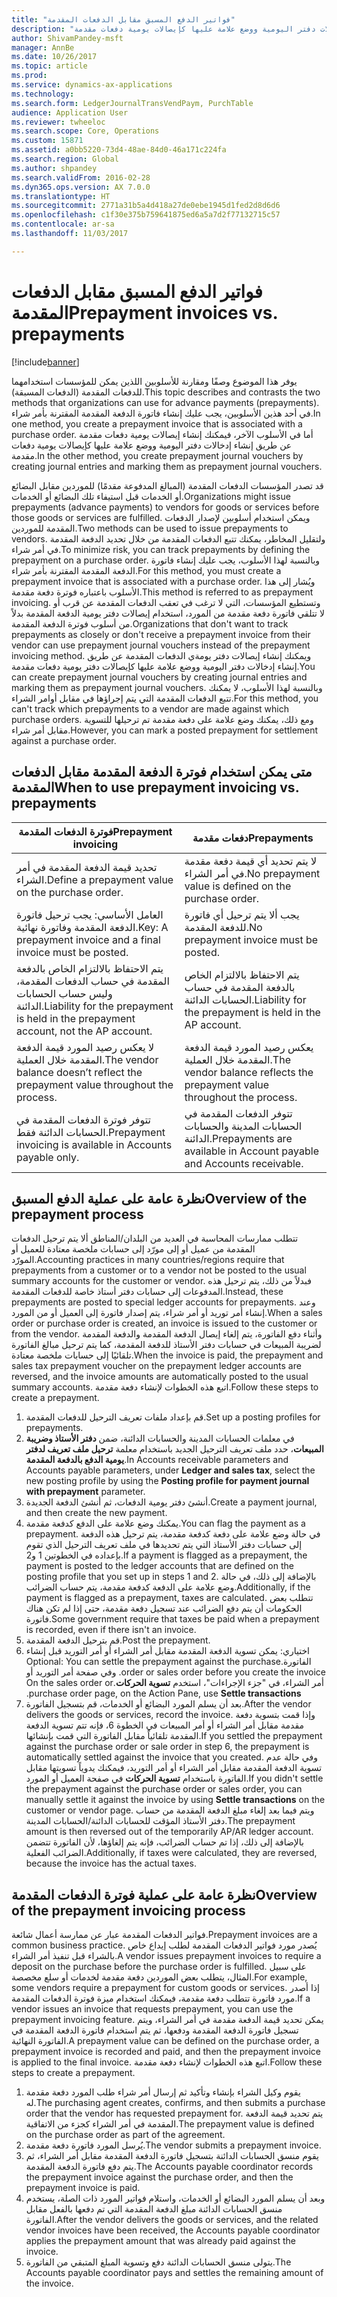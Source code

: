 ```yaml
---
title: "فواتير الدفع المسبق مقابل الدفعات المقدمة"
description: "يوفر هذا الموضوع وصفًا ومقارنة للأسلوبين اللذين يمكن للمؤسسات استخدامهما للدفعات المقدمة (الدفعات المسبقة). في أحد هذين الأسلوبين، يجب عليك إنشاء فاتورة الدفعة المقدمة المقترنة بأمر شراء. أما في الأسلوب الآخر، فيمكنك إنشاء إيصالات يومية دفعات مقدمة عن طريق إنشاء إدخالات دفتر اليومية ووضع علامة عليها كإيصالات يومية دفعات مقدمة."
author: ShivamPandey-msft
manager: AnnBe
ms.date: 10/26/2017
ms.topic: article
ms.prod: 
ms.service: dynamics-ax-applications
ms.technology: 
ms.search.form: LedgerJournalTransVendPaym, PurchTable
audience: Application User
ms.reviewer: twheeloc
ms.search.scope: Core, Operations
ms.custom: 15871
ms.assetid: a0bb5220-73d4-48ae-84d0-46a171c224fa
ms.search.region: Global
ms.author: shpandey
ms.search.validFrom: 2016-02-28
ms.dyn365.ops.version: AX 7.0.0
ms.translationtype: HT
ms.sourcegitcommit: 2771a31b5a4d418a27de0ebe1945d1fed2d8d6d6
ms.openlocfilehash: c1f30e375b759641875ed6a5a7d2f77132715c57
ms.contentlocale: ar-sa
ms.lasthandoff: 11/03/2017

---
```


# <a name="prepayment-invoices-vs-prepayments"></a><span data-ttu-id="02c33-105">فواتير الدفع المسبق مقابل الدفعات المقدمة</span><span class="sxs-lookup"><span data-stu-id="02c33-105">Prepayment invoices vs. prepayments</span></span>

[!include[banner](../includes/banner.md)]


<span data-ttu-id="02c33-106">يوفر هذا الموضوع وصفًا ومقارنة للأسلوبين اللذين يمكن للمؤسسات استخدامهما للدفعات المقدمة (الدفعات المسبقة).</span><span class="sxs-lookup"><span data-stu-id="02c33-106">This topic describes and contrasts the two methods that organizations can use for advance payments (prepayments).</span></span> <span data-ttu-id="02c33-107">في أحد هذين الأسلوبين، يجب عليك إنشاء فاتورة الدفعة المقدمة المقترنة بأمر شراء.</span><span class="sxs-lookup"><span data-stu-id="02c33-107">In one method, you create a prepayment invoice that is associated with a purchase order.</span></span> <span data-ttu-id="02c33-108">أما في الأسلوب الآخر، فيمكنك إنشاء إيصالات يومية دفعات مقدمة عن طريق إنشاء إدخالات دفتر اليومية ووضع علامة عليها كإيصالات يومية دفعات مقدمة.</span><span class="sxs-lookup"><span data-stu-id="02c33-108">In the other method, you create prepayment journal vouchers by creating journal entries and marking them as prepayment journal vouchers.</span></span>

<span data-ttu-id="02c33-109">قد تصدر المؤسسات الدفعات المقدمة (المبالغ المدفوعة مقدمًا) للموردين مقابل البضائع أو الخدمات قبل استيفاء تلك البضائع أو الخدمات.</span><span class="sxs-lookup"><span data-stu-id="02c33-109">Organizations might issue prepayments (advance payments) to vendors for goods or services before those goods or services are fulfilled.</span></span> <span data-ttu-id="02c33-110">ويمكن استخدام أسلوبين لإصدار الدفعات المقدمة للموردين.</span><span class="sxs-lookup"><span data-stu-id="02c33-110">Two methods can be used to issue prepayments to vendors.</span></span> <span data-ttu-id="02c33-111">ولتقليل المخاطر، يمكنك تتبع الدفعات المقدمة من خلال تحديد الدفعة المقدمة في أمر شراء.</span><span class="sxs-lookup"><span data-stu-id="02c33-111">To minimize risk, you can track prepayments by defining the prepayment on a purchase order.</span></span> <span data-ttu-id="02c33-112">وبالنسبة لهذا الأسلوب، يجب عليك إنشاء فاتورة الدفعة المقدمة المقترنة بأمر شراء.</span><span class="sxs-lookup"><span data-stu-id="02c33-112">For this method, you must create a prepayment invoice that is associated with a purchase order.</span></span> <span data-ttu-id="02c33-113">ويُشار إلى هذا الأسلوب باعتباره فوترة دفعة مقدمة.</span><span class="sxs-lookup"><span data-stu-id="02c33-113">This method is referred to as prepayment invoicing.</span></span> <span data-ttu-id="02c33-114">وتستطيع المؤسسات، التي لا ترغب في تعقب الدفعات المقدمة عن قرب أو لا تتلقي فاتورة دفعة مقدمة من المورد، استخدام إيصالات دفتر يومية الدفعة المقدمة بدلاً من أسلوب فوترة الدفعة المقدمة.</span><span class="sxs-lookup"><span data-stu-id="02c33-114">Organizations that don't want to track prepayments as closely or don't receive a prepayment invoice from their vendor can use prepayment journal vouchers instead of the prepayment invoicing method.</span></span> <span data-ttu-id="02c33-115">ويمكنك إنشاء إيصالات دفتر يومةي الدفعات المقدمة عن طريق إنشاء إدخالات دفتر اليومية ووضع علامة عليها كإيصالات دفتر يومية دفعات مقدمة.</span><span class="sxs-lookup"><span data-stu-id="02c33-115">You can create prepayment journal vouchers by creating journal entries and marking them as prepayment journal vouchers.</span></span> <span data-ttu-id="02c33-116">وبالنسبة لهذا الأسلوب، لا يمكنك تتبع الدفعات المقدمة التي يتم إجراؤها في مقابل أوامر الشراء.</span><span class="sxs-lookup"><span data-stu-id="02c33-116">For this method, you can't track which prepayments to a vendor are made against which purchase orders.</span></span> <span data-ttu-id="02c33-117">ومع ذلك، يمكنك وضع علامة على دفعة مقدمة تم ترحيلها للتسوية مقابل أمر شراء.</span><span class="sxs-lookup"><span data-stu-id="02c33-117">However, you can mark a posted prepayment for settlement against a purchase order.</span></span>

## <a name="when-to-use-prepayment-invoicing-vs-prepayments"></a><span data-ttu-id="02c33-118">متى يمكن استخدام فوترة الدفعة المقدمة مقابل الدفعات المقدمة</span><span class="sxs-lookup"><span data-stu-id="02c33-118">When to use prepayment invoicing vs. prepayments</span></span>
| <span data-ttu-id="02c33-119">فوترة الدفعات المقدمة</span><span class="sxs-lookup"><span data-stu-id="02c33-119">Prepayment invoicing</span></span>                                                                | <span data-ttu-id="02c33-120">دفعات مقدمة</span><span class="sxs-lookup"><span data-stu-id="02c33-120">Prepayments</span></span>                                                              |
|-------------------------------------------------------------------------------------|--------------------------------------------------------------------------|
| <span data-ttu-id="02c33-121">تحديد قيمة الدفعة المقدمة في أمر الشراء.</span><span class="sxs-lookup"><span data-stu-id="02c33-121">Define a prepayment value on the purchase order.</span></span>                                    | <span data-ttu-id="02c33-122">لا يتم تحديد أي قيمة دفعة مقدمة في أمر الشراء.</span><span class="sxs-lookup"><span data-stu-id="02c33-122">No prepayment value is defined on the purchase order.</span></span>                    |
| <span data-ttu-id="02c33-123">العامل الأساسي: يجب ترحيل فاتورة الدفعة المقدمة وفاتورة نهائية.</span><span class="sxs-lookup"><span data-stu-id="02c33-123">Key: A prepayment invoice and a final invoice must be posted.</span></span>                       | <span data-ttu-id="02c33-124">يجب ألا يتم ترحيل أي فاتورة للدفعة المقدمة.</span><span class="sxs-lookup"><span data-stu-id="02c33-124">No prepayment invoice must be posted.</span></span>                                    |
| <span data-ttu-id="02c33-125">يتم الاحتفاظ بالالتزام الخاص بالدفعة المقدمة في حساب الدفعات المقدمة، وليس حساب الحسابات الدائنة.</span><span class="sxs-lookup"><span data-stu-id="02c33-125">Liability for the prepayment is held in the prepayment account, not the AP account.</span></span> | <span data-ttu-id="02c33-126">يتم الاحتفاظ بالالتزام الخاص بالدفعة المقدمة في حساب الحسابات الدائنة.</span><span class="sxs-lookup"><span data-stu-id="02c33-126">Liability for the prepayment is held in the AP account.</span></span>                  |
| <span data-ttu-id="02c33-127">لا يعكس رصيد المورد قيمة الدفعة المقدمة خلال العملية.</span><span class="sxs-lookup"><span data-stu-id="02c33-127">The vendor balance doesn’t reflect the prepayment value throughout the process.</span></span>     | <span data-ttu-id="02c33-128">يعكس رصيد المورد قيمة الدفعة المقدمة خلال العملية.</span><span class="sxs-lookup"><span data-stu-id="02c33-128">The vendor balance reflects the prepayment value throughout the process.</span></span> |
| <span data-ttu-id="02c33-129">تتوفر فوترة الدفعات المقدمة في الحسابات الدائنة فقط.</span><span class="sxs-lookup"><span data-stu-id="02c33-129">Prepayment invoicing is available in Accounts payable only.</span></span>                         | <span data-ttu-id="02c33-130">تتوفر الدفعات المقدمة في الحسابات المدينة والحسابات الدائنة.</span><span class="sxs-lookup"><span data-stu-id="02c33-130">Prepayments are available in Account payable and Accounts receivable.</span></span>    |

## <a name="overview-of-the-prepayment-process"></a><span data-ttu-id="02c33-131">نظرة عامة على عملية الدفع المسبق</span><span class="sxs-lookup"><span data-stu-id="02c33-131">Overview of the prepayment process</span></span>
<span data-ttu-id="02c33-132">تتطلب ممارسات المحاسبة في العديد من البلدان/المناطق ألا يتم ترحيل الدفعات المقدمة من عميل أو إلى مورّد إلى حسابات ملخصة معتادة للعميل أو المورّد.</span><span class="sxs-lookup"><span data-stu-id="02c33-132">Accounting practices in many countries/regions require that prepayments from a customer or to a vendor not be posted to the usual summary accounts for the customer or vendor.</span></span> <span data-ttu-id="02c33-133">فبدلاً من ذلك، يتم ترحيل هذه المدفوعات إلى حسابات دفتر أستاذ خاصة للدفعات المقدمة.</span><span class="sxs-lookup"><span data-stu-id="02c33-133">Instead, these prepayments are posted to special ledger accounts for prepayments.</span></span> <span data-ttu-id="02c33-134">وعند إنشاء أمر توريد أو أمر شراء، يتم إصدار فاتورة إلى العميل أو من المورد.</span><span class="sxs-lookup"><span data-stu-id="02c33-134">When a sales order or purchase order is created, an invoice is issued to the customer or from the vendor.</span></span> <span data-ttu-id="02c33-135">وأثناء دفع الفاتورة، يتم إلغاء إيصال الدفعة المقدمة والدفعة المقدمة لضريبة المبيعات في حسابات دفتر الأستاذ للدفعة المقدمة، كما يتم ترحيل مبالغ الفاتورة تلقائيًا إلى حسابات ملخصة معتادة.</span><span class="sxs-lookup"><span data-stu-id="02c33-135">When the invoice is paid, the prepayment and sales tax prepayment voucher on the prepayment ledger accounts are reversed, and the invoice amounts are automatically posted to the usual summary accounts.</span></span> <span data-ttu-id="02c33-136">اتبع هذه الخطوات لإنشاء دفعة مقدمة.</span><span class="sxs-lookup"><span data-stu-id="02c33-136">Follow these steps to create a prepayment.</span></span>

1.  <span data-ttu-id="02c33-137">قم بإعداد ملفات تعريف الترحيل للدفعات المقدمة.</span><span class="sxs-lookup"><span data-stu-id="02c33-137">Set up a posting profiles for prepayments.</span></span>
2.  <span data-ttu-id="02c33-138">في معلمات الحسابات المدينة والحسابات الدائنة، ضمن **دفتر الأستاذ وضريبة المبيعات**، حدد ملف تعريف الترحيل الجديد باستخدام معلمة **ترحيل ملف تعريف لدفتر يومية الدفع بالدفعة المقدمة**.</span><span class="sxs-lookup"><span data-stu-id="02c33-138">In Accounts receivable parameters and Accounts payable parameters, under **Ledger and sales tax**, select the new posting profile by using the **Posting profile for payment journal with prepayment** parameter.</span></span>
3.  <span data-ttu-id="02c33-139">أنشئ دفتر يومية الدفعات، ثم أنشئ الدفعة الجديدة.</span><span class="sxs-lookup"><span data-stu-id="02c33-139">Create a payment journal, and then create the new payment.</span></span>
4.  <span data-ttu-id="02c33-140">يمكنك وضع علامة على الدفع كدفعة مقدمة.</span><span class="sxs-lookup"><span data-stu-id="02c33-140">You can flag the payment as a prepayment.</span></span> <span data-ttu-id="02c33-141">في حالة وضع علامة على دفعة كدفعة مقدمة، يتم ترحيل هذه الدفعة إلى حسابات دفتر الأستاذ التي يتم تحديدها في ملف تعريف الترحيل الذي تقوم بإعداده في الخطوتين 1 و2.</span><span class="sxs-lookup"><span data-stu-id="02c33-141">If a payment is flagged as a prepayment, the payment is posted to the ledger accounts that are defined on the posting profile that you set up in steps 1 and 2.</span></span> <span data-ttu-id="02c33-142">بالإضافة إلى ذلك، في حالة وضع علامة على الدفعة كدفعة مقدمة، يتم حساب الضرائب.</span><span class="sxs-lookup"><span data-stu-id="02c33-142">Additionally, if the payment is flagged as a prepayment, taxes are calculated.</span></span> <span data-ttu-id="02c33-143">تتطلب بعض الحكومات أن يتم دفع الضرائب عند تسجيل دفعة مقدمة، حتى إذا لم تكن هناك فاتورة.</span><span class="sxs-lookup"><span data-stu-id="02c33-143">Some government require that taxes be paid when a prepayment is recorded, even if there isn't an invoice.</span></span>
5.  <span data-ttu-id="02c33-144">قم بترحيل الدفعة المقدمة.</span><span class="sxs-lookup"><span data-stu-id="02c33-144">Post the prepayment.</span></span>
6.  <span data-ttu-id="02c33-145">‏‫اختياري: يمكن تسوية الدفعة المقدمة مقابل أمر الشراء أو أمر التوريد قبل إنشاء الفاتورة.</span><span class="sxs-lookup"><span data-stu-id="02c33-145">Optional: You can settle the prepayment against the purchase order or sales order before you create the invoice.</span></span> <span data-ttu-id="02c33-146">وفي صفحة أمر التوريد أو أمر الشراء، في "جزء الإجراءات"، استخدم **تسوية الحركات**.</span><span class="sxs-lookup"><span data-stu-id="02c33-146">On the sales order or purchase order page, on the Action Pane, use **Settle transactions**.</span></span>
7.  <span data-ttu-id="02c33-147">بعد أن يسلم المورد البضائع أو الخدمات، قم بتسجيل الفاتورة.</span><span class="sxs-lookup"><span data-stu-id="02c33-147">After the vendor delivers the goods or services, record the invoice.</span></span> <span data-ttu-id="02c33-148">وإذا قمت بتسوية دفعة مقدمة مقابل أمر الشراء أو أمر المبيعات في الخطوة 6، فإنه تتم تسوية الدفعة المقدمة تلقائياً مقابل الفاتورة التي قمت بإنشائها.</span><span class="sxs-lookup"><span data-stu-id="02c33-148">If you settled the prepayment against the purchase order or sale order in step 6, the prepayment is automatically settled against the invoice that you created.</span></span> <span data-ttu-id="02c33-149">وفي حالة عدم تسوية الدفعة المقدمة مقابل أمر الشراء أو أمر التوريد، فيمكنك يدوياً تسويتها مقابل الفاتورة باستخدام **تسوية الحركات** في صفحة العميل أو المورد.</span><span class="sxs-lookup"><span data-stu-id="02c33-149">If you didn't settle the prepayment against the purchase order or sales order, you can manually settle it against the invoice by using **Settle transactions** on the customer or vendor page.</span></span> <span data-ttu-id="02c33-150">ويتم فيما بعد إلغاء مبلغ الدفعة المقدمة من حساب دفتر الأستاذ المؤقت للحسابات الدائنة/الحسابات المدينة.</span><span class="sxs-lookup"><span data-stu-id="02c33-150">The prepayment amount is then reversed out of the temporarily AP/AR ledger account.</span></span> <span data-ttu-id="02c33-151">بالإضافة إلى ذلك، إذا تم حساب الضرائب، فإنه يتم إلغاؤها، لأن الفاتورة تتضمن الضرائب الفعلية.</span><span class="sxs-lookup"><span data-stu-id="02c33-151">Additionally, if taxes were calculated, they are reversed, because the invoice has the actual taxes.</span></span>

## <a name="overview-of-the-prepayment-invoicing-process"></a><span data-ttu-id="02c33-152">نظرة عامة على عملية فوترة الدفعات المقدمة</span><span class="sxs-lookup"><span data-stu-id="02c33-152">Overview of the prepayment invoicing process</span></span>
<span data-ttu-id="02c33-153">فواتير الدفعات المقدمة عبار عن ممارسة أعمال شائعة.</span><span class="sxs-lookup"><span data-stu-id="02c33-153">Prepayment invoices are a common business practice.</span></span> <span data-ttu-id="02c33-154">يُصدر مورد فواتير الدفعات المقدمة لطلب إيداع خاص بالشراء قبل تنفيذ أمر الشراء.</span><span class="sxs-lookup"><span data-stu-id="02c33-154">A vendor issues prepayment invoices to require a deposit on the purchase before the purchase order is fulfilled.</span></span> <span data-ttu-id="02c33-155">على سبيل المثال، يتطلب بعض الموردين دفعة مقدمة لخدمات أو سلع مخصصة.</span><span class="sxs-lookup"><span data-stu-id="02c33-155">For example, some vendors require a prepayment for custom goods or services.</span></span> <span data-ttu-id="02c33-156">إذا أصدر مورد فاتورة تتطلب دفعة مقدمة، فيمكنك استخدام ميزة فوترة الدفعات المقدمة.</span><span class="sxs-lookup"><span data-stu-id="02c33-156">If a vendor issues an invoice that requests prepayment, you can use the prepayment invoicing feature.</span></span> <span data-ttu-id="02c33-157">يمكن تحديد قيمة الدفعة مقدمة في أمر الشراء، ويتم تسجيل فاتورة الدفعة المقدمة ودفعها، ثم يتم استخدام فاتورة الدفعة المقدمة في الفاتورة النهائية.</span><span class="sxs-lookup"><span data-stu-id="02c33-157">A prepayment value can be defined on the purchase order, a prepayment invoice is recorded and paid, and then the prepayment invoice is applied to the final invoice.</span></span> <span data-ttu-id="02c33-158">اتبع هذه الخطوات لإنشاء دفعة مقدمة.</span><span class="sxs-lookup"><span data-stu-id="02c33-158">Follow these steps to create a prepayment.</span></span>

1.  <span data-ttu-id="02c33-159">يقوم وكيل الشراء بإنشاء وتأكيد ثم إرسال أمر شراء طلب المورد دفعة مقدمة له.</span><span class="sxs-lookup"><span data-stu-id="02c33-159">The purchasing agent creates, confirms, and then submits a purchase order that the vendor has requested prepayment for.</span></span> <span data-ttu-id="02c33-160">يتم تحديد قيمة الدفعة المقدمة في أمر الشراء كجزء من الاتفاقية.</span><span class="sxs-lookup"><span data-stu-id="02c33-160">The prepayment value is defined on the purchase order as part of the agreement.</span></span>
2.  <span data-ttu-id="02c33-161">يُرسل المورد فاتورة دفعة مقدمة.</span><span class="sxs-lookup"><span data-stu-id="02c33-161">The vendor submits a prepayment invoice.</span></span>
3.  <span data-ttu-id="02c33-162">يقوم منسق الحسابات الدائنة بتسجيل فاتورة الدفعة المقدمة مقابل أمر الشراء، ثم يتم دفع فاتورة الدفعة المقدمة.</span><span class="sxs-lookup"><span data-stu-id="02c33-162">The Accounts payable coordinator records the prepayment invoice against the purchase order, and then the prepayment invoice is paid.</span></span>
4.  <span data-ttu-id="02c33-163">وبعد أن يسلم المورد البضائع أو الخدمات، واستلام فواتير المورد ذات الصلة، يستخدم منسق الحسابات الدائنة مبلغ الدفعة المقدمة التي تم دفعها بالفعل مقابل الفاتورة.</span><span class="sxs-lookup"><span data-stu-id="02c33-163">After the vendor delivers the goods or services, and the related vendor invoices have been received, the Accounts payable coordinator applies the prepayment amount that was already paid against the invoice.</span></span>
5.  <span data-ttu-id="02c33-164">يتولى منسق الحسابات الدائنة دفع وتسوية المبلغ المتبقي من الفاتورة.</span><span class="sxs-lookup"><span data-stu-id="02c33-164">The Accounts payable coordinator pays and settles the remaining amount of the invoice.</span></span>





